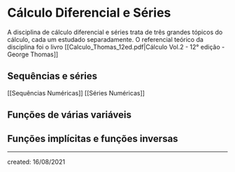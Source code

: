 # Cálculo Diferencial e Séries
A disciplina de cálculo diferencial e séries trata de três grandes tópicos do cálculo, cada um estudado separadamente. O referencial teórico da disciplina foi o livro [[Calculo_Thomas_12ed.pdf|Cálculo Vol.2 - 12° edição - George Thomas]]

## Sequências e séries
[[Sequências Numéricas]]
[[Séries Numéricas]]

## Funções de várias variáveis

## Funções implícitas e funções inversas

---

created: 16/08/2021
